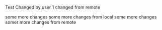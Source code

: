Test
Changed by user 1
changed from remote

some more changes
some more changes from local
some more changes
somer more changes from remote
